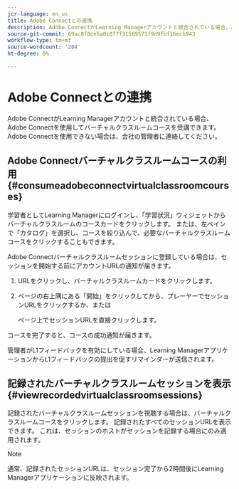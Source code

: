 ```yaml
---
jcr-language: en_us
title: Adobe Connectとの連携
description: Adobe ConnectがLearning Managerアカウントと統合されている場合、Adobe Connectを使用してバーチャルクラスルームコースを受講できます。 Adobe Connectを使用できない場合は、会社の管理者に連絡してください。
source-git-commit: 69ac8f8ce5a0c077f31569571f9d9fbf16ecb943
workflow-type: tm+mt
source-wordcount: '284'
ht-degree: 0%

---
```




# Adobe Connectとの連携

Adobe ConnectがLearning Managerアカウントと統合されている場合、Adobe Connectを使用してバーチャルクラスルームコースを受講できます。 Adobe Connectを使用できない場合は、会社の管理者に連絡してください。

## Adobe Connectバーチャルクラスルームコースの利用 {#consumeadobeconnectvirtualclassroomcourses}

学習者としてLearning Managerにログインし、「学習状況」ウィジェットからバーチャルクラスルームのコースカードをクリックします。 または、左ペインで「カタログ」を選択し、コースを絞り込んで、必要なバーチャルクラスルームコースをクリックすることもできます。

Adobe Connectバーチャルクラスルームセッションに登録している場合は、セッションを開始する前にアカウントURLの通知が届きます。

1. URLをクリックし、バーチャルクラスルームカードをクリックします。
1. ページの右上隅にある「開始」をクリックしてから、プレーヤーでセッションURLをクリックするか、または

   ページ上でセッションURLを直接クリックします。

コースを完了すると、コースの成功通知が届きます。

管理者がL1フィードバックを有効にしている場合、Learning ManagerアプリケーションからL1フィードバックの提出を促すリマインダーが送信されます。

## 記録されたバーチャルクラスルームセッションを表示 {#viewrecordedvirtualclassroomsessions}

記録されたバーチャルクラスルームセッションを視聴する場合は、バーチャルクラスルームコースをクリックします。 記録されたすべてのセッションURLを表示できます。 これは、セッションのホストがセッションを記録する場合にのみ適用されます。

>[!NOTE]
>
>通常、記録されたセッションURLは、セッション完了から2時間後にLearning Managerアプリケーションに反映されます。
